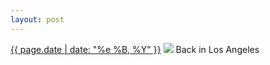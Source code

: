 ```yaml
---
layout: post
---
```


<p>
  <time><a href="/229">{{ page.date | date: "%e %B, %Y" }}</a></time>
  <a href="/229"><img src="{{ site.assets_url }}/229.jpg"/></a>
  <span>Back in Los Angeles</span>
</p>
